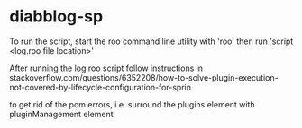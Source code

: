 # diabblog-sp

To run the script, start the roo command line utility with 'roo'
then run 'script <log.roo file location>'

After running the log.roo script follow instructions in stackoverflow.com/questions/6352208/how-to-solve-plugin-execution-not-covered-by-lifecycle-configuration-for-sprin

to get rid of the pom errors, i.e. surround the plugins element with pluginManagement element